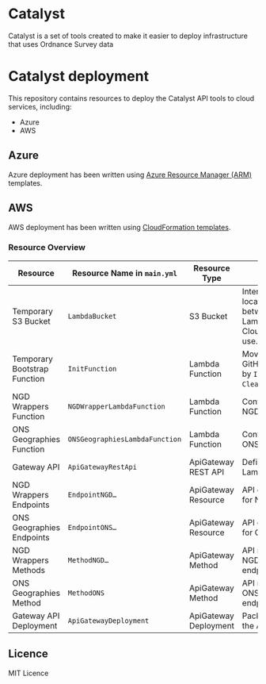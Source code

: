 # Catalyst

Catalyst is a set of tools created to make it easier to deploy infrastructure that uses Ordnance Survey data 

# Catalyst deployment

This repository contains resources to deploy the Catalyst API tools to cloud services, including:

- Azure
- AWS

## Azure

Azure deployment has been written using [Azure Resource Manager (ARM)](https://learn.microsoft.com/en-us/azure/azure-resource-manager/templates/overview) templates.

## AWS

AWS deployment has been written using [CloudFormation templates](https://aws.amazon.com/cloudformation/resources/templates/).

### Resource Overview

| Resource                     | Resource Name in `main.yml`         | Resource Type       | Notes                                                                 | Other Associated Resources                                           |
|-----------------------------|-------------------------------------|---------------------|-----------------------------------------------------------------------|----------------------------------------------------------------------|
| Temporary S3 Bucket         | `LambdaBucket`                      | S3 Bucket           | Intermediary storage location for code between GitHub and Lambda. **DELETED** by CloudFormation after use.     |                                                                      |
| Temporary Bootstrap Function| `InitFunction`                      | Lambda Function     | Moves code from GitHub to S3. Triggered by `Initialize` and `CleanupBootstrapLambda`. | `Initialize`, `CleanupBootstrapLambda`                              |
| NGD Wrappers Function       | `NGDWrapperLambdaFunction`          | Lambda Function     | Contains code base for NGD Wrappers.                                  | `NGDWrapperLambdaRole`, all `NGDWrapperApiGatewayInvoke…` resources |
| ONS Geographies Function    | `ONSGeographiesLambdaFunction`      | Lambda Function     | Contains code base for ONS Geographies.                               | `ONSGeographiesLambdaRole`, `ONSGeographiesApiGatewayInvoke`        |
| Gateway API                 | `ApiGatewayRestApi`                 | ApiGateway REST API | Defines API to trigger Lambda functions.                              |                                                                      |
| NGD Wrappers Endpoints      | `EndpointNGD…`                      | ApiGateway Resource | API endpoint definitions for NGD Wrapper.                             |                                                                      |
| ONS Geographies Endpoints   | `EndpointONS…`                      | ApiGateway Resource | API endpoint definitions for ONS Geographies.                         |                                                                      |
| NGD Wrappers Methods        | `MethodNGD…`                        | ApiGateway Method   | API methods to trigger NGD Wrapper endpoints.                         |                                                                      |
| ONS Geographies Method      | `MethodONS`                         | ApiGateway Method   | API method to trigger ONS Geographies endpoints.                      |                                                                      |
| Gateway API Deployment      | `ApiGatewayDeployment`              | ApiGateway Deployment| Packaged publication of the API.                                      |                                                                      |

## Licence

MIT Licence
